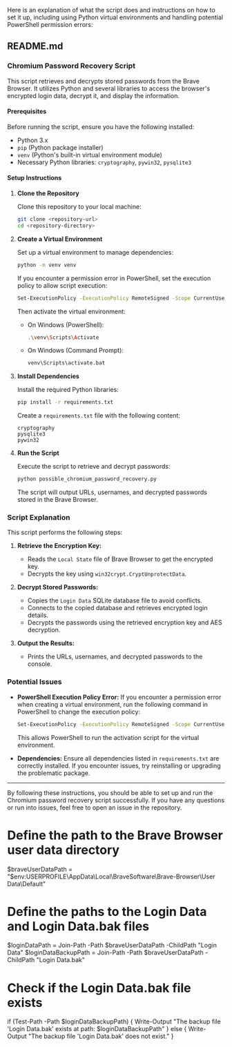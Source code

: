 Here is an explanation of what the script does and instructions on how to set it up, including using Python virtual environments and handling potential PowerShell permission errors:

## README.md

### Chromium Password Recovery Script

This script retrieves and decrypts stored passwords from the Brave Browser. It utilizes Python and several libraries to access the browser's encrypted login data, decrypt it, and display the information.

#### Prerequisites

Before running the script, ensure you have the following installed:
- Python 3.x
- `pip` (Python package installer)
- `venv` (Python's built-in virtual environment module)
- Necessary Python libraries: `cryptography`, `pywin32`, `pysqlite3`

#### Setup Instructions

1. **Clone the Repository**

   Clone this repository to your local machine:
   ```sh
   git clone <repository-url>
   cd <repository-directory>
   ```

2. **Create a Virtual Environment**

   Set up a virtual environment to manage dependencies:
   ```sh
   python -m venv venv
   ```

   If you encounter a permission error in PowerShell, set the execution policy to allow script execution:
   ```sh
   Set-ExecutionPolicy -ExecutionPolicy RemoteSigned -Scope CurrentUser
   ```

   Then activate the virtual environment:
   - On Windows (PowerShell):
     ```sh
     .\venv\Scripts\Activate
     ```
   - On Windows (Command Prompt):
     ```sh
     venv\Scripts\activate.bat
     ```

3. **Install Dependencies**

   Install the required Python libraries:
   ```sh
   pip install -r requirements.txt
   ```

   Create a `requirements.txt` file with the following content:
   ```
   cryptography
   pysqlite3
   pywin32
   ```

4. **Run the Script**

   Execute the script to retrieve and decrypt passwords:
   ```sh
   python possible_chromium_password_recovery.py
   ```

   The script will output URLs, usernames, and decrypted passwords stored in the Brave Browser.

### Script Explanation

This script performs the following steps:

1. **Retrieve the Encryption Key:**
   - Reads the `Local State` file of Brave Browser to get the encrypted key.
   - Decrypts the key using `win32crypt.CryptUnprotectData`.

2. **Decrypt Stored Passwords:**
   - Copies the `Login Data` SQLite database file to avoid conflicts.
   - Connects to the copied database and retrieves encrypted login details.
   - Decrypts the passwords using the retrieved encryption key and AES decryption.

3. **Output the Results:**
   - Prints the URLs, usernames, and decrypted passwords to the console.

### Potential Issues

- **PowerShell Execution Policy Error:**
  If you encounter a permission error when creating a virtual environment, run the following command in PowerShell to change the execution policy:
  ```sh
  Set-ExecutionPolicy -ExecutionPolicy RemoteSigned -Scope CurrentUser
  ```
  This allows PowerShell to run the activation script for the virtual environment.

- **Dependencies:**
  Ensure all dependencies listed in `requirements.txt` are correctly installed. If you encounter issues, try reinstalling or upgrading the problematic package.

---

By following these instructions, you should be able to set up and run the Chromium password recovery script successfully. If you have any questions or run into issues, feel free to open an issue in the repository.

# Define the path to the Brave Browser user data directory
$braveUserDataPath = "$env:USERPROFILE\AppData\Local\BraveSoftware\Brave-Browser\User Data\Default"

# Define the paths to the Login Data and Login Data.bak files
$loginDataPath = Join-Path -Path $braveUserDataPath -ChildPath "Login Data"
$loginDataBackupPath = Join-Path -Path $braveUserDataPath -ChildPath "Login Data.bak"

# Check if the Login Data.bak file exists
if (Test-Path -Path $loginDataBackupPath) {
    Write-Output "The backup file 'Login Data.bak' exists at path: $loginDataBackupPath"
} else {
    Write-Output "The backup file 'Login Data.bak' does not exist."
}
